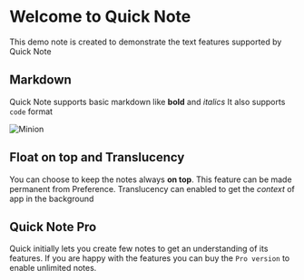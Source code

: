 <!-- Title: Welcome to Quick Note -->

# Welcome to Quick Note
This demo note is created to demonstrate the text features supported by Quick Note

## Markdown
Quick Note supports basic markdown like **bold** and *italics*
It also supports `code` format

![Minion](quicknote://menu-editor)

## Float on top and Translucency
You can choose to keep the notes always **on top**. This feature can be made permanent from Preference.
Translucency can enabled to get the *context* of app in the background

## Quick Note Pro
Quick initially lets you create few notes to get an understanding of its features. If you are happy with the features you can buy the `Pro version` to enable unlimited notes.
